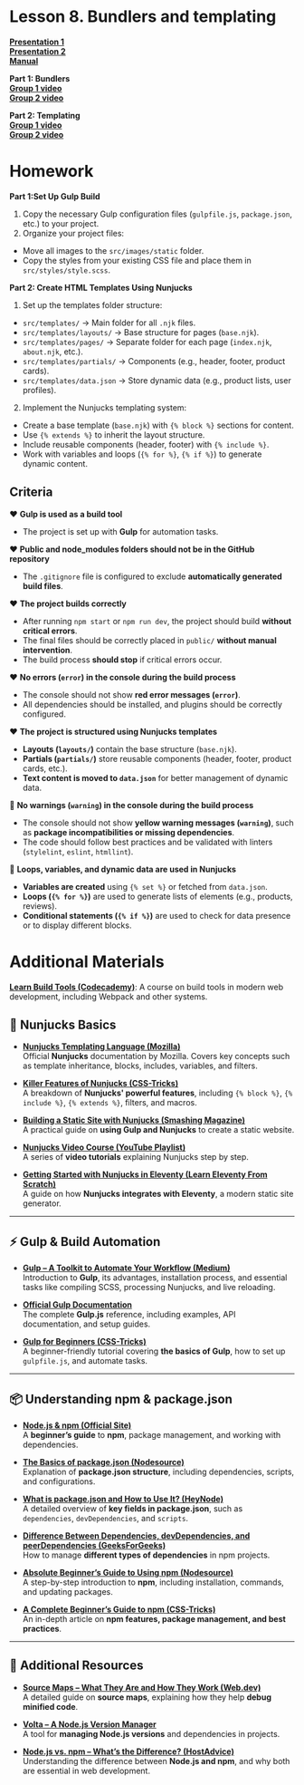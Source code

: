 # Lesson 8. Bundlers and templating 

**[Presentation 1](presentations/presentation-8-bundlers.pdf)**<br />
**[Presentation 2](presentations/presentation-8-templating.pdf)**<br />
**[Manual](manuals/manual-8-bundlers.pdf)**<br /> 
<!-- **[Manual](manuals/manual-8-templating.pdf)**<br />  -->

**Part 1: Bundlers** <br /> 
**[Group 1 video](https://drive.google.com/file/d/13g9c_Y1nAfJNX3lQchftC__sRSakatnw/view?usp=sharing)**<br />
**[Group 2 video](https://drive.google.com/file/d/14EYym_Eg5LRRFxnx80nVRvoYIiwMafGz/view?usp=sharing)**<br />

**Part 2: Templating** <br />
**[Group 1 video](https://drive.google.com/file/d/13mKjLyg4L1_QlAwEC5E000fvellJZpUQ/view?usp=sharing)**<br />
**[Group 2 video](https://drive.google.com/file/d/1XcdMFg4ms5o1UeBWwBnT8S2LnnKThdG1/view?usp=sharing)**<br /> 

# Homework

**Part 1:Set Up Gulp Build**
1. Copy the necessary Gulp configuration files (`gulpfile.js`, `package.json`, etc.) to your project.
2. Organize your project files:
- Move all images to the `src/images/static` folder.
- Copy the styles from your existing CSS file and place them in `src/styles/style.scss`.

**Part 2: Create HTML Templates Using Nunjucks**
1. Set up the templates folder structure:
- `src/templates/` → Main folder for all `.njk` files.
- `src/templates/layouts/` → Base structure for pages (`base.njk`).
- `src/templates/pages/` → Separate folder for each page (`index.njk`, `about.njk`, etc.).
- `src/templates/partials/` → Components (e.g., header, footer, product cards).
- `src/templates/data.json` → Store dynamic data (e.g., product lists, user profiles).

2. Implement the Nunjucks templating system:
- Create a base template (`base.njk`) with `{% block %}` sections for content.
- Use `{% extends %}` to inherit the layout structure.
- Include reusable components (header, footer) with `{% include %}`.
- Work with variables and loops (`{% for %}`, `{% if %}`) to generate dynamic content.

## Criteria 

❤️ **Gulp is used as a build tool**  
   - The project is set up with **Gulp** for automation tasks.  

❤️ **Public and node_modules folders should not be in the GitHub repository**  
   - The `.gitignore` file is configured to exclude **automatically generated build files**.  

❤️ **The project builds correctly**  
   - After running `npm start` or `npm run dev`, the project should build **without critical errors**.  
   - The final files should be correctly placed in `public/` **without manual intervention**.  
   - The build process **should stop** if critical errors occur.  

❤️ **No errors (`error`) in the console during the build process**  
   - The console should not show **red error messages (`error`)**.  
   - All dependencies should be installed, and plugins should be correctly configured.  

❤️ **The project is structured using Nunjucks templates**  
   - **Layouts (`layouts/`)** contain the base structure (`base.njk`).  
   - **Partials (`partials/`)** store reusable components (header, footer, product cards, etc.).  
   - **Text content is moved to `data.json`** for better management of dynamic data.  

💛 **No warnings (`warning`) in the console during the build process**  
   - The console should not show **yellow warning messages (`warning`)**, such as **package incompatibilities or missing dependencies**.  
   - The code should follow best practices and be validated with linters (`stylelint`, `eslint`, `htmllint`).  

💛 **Loops, variables, and dynamic data are used in Nunjucks**  
   - **Variables are created** using `{% set %}` or fetched from `data.json`.  
   - **Loops (`{% for %}`)** are used to generate lists of elements (e.g., products, reviews).  
   - **Conditional statements (`{% if %}`)** are used to check for data presence or to display different blocks.  


# Additional Materials

**[Learn Build Tools (Codecademy)](https://www.codecademy.com/learn/learn-build-tools)**: A course on build tools in modern web development, including Webpack and other systems.

## **📌 Nunjucks Basics**
- **[Nunjucks Templating Language (Mozilla)](https://mozilla.github.io/nunjucks/)**  
  Official **Nunjucks** documentation by Mozilla. Covers key concepts such as template inheritance, blocks, includes, variables, and filters.  

- **[Killer Features of Nunjucks (CSS-Tricks)](https://css-tricks.com/killer-features-of-nunjucks/)**  
  A breakdown of **Nunjucks' powerful features**, including `{% block %}`, `{% include %}`, `{% extends %}`, filters, and macros.  

- **[Building a Static Site with Nunjucks (Smashing Magazine)](https://www.smashingmagazine.com/2018/03/static-site-with-nunjucks/)**  
  A practical guide on **using Gulp and Nunjucks** to create a static website.  

- **[Nunjucks Video Course (YouTube Playlist)](https://www.youtube.com/playlist?list=PL_wra5HCV9SlMXNY8PSbht5fbTmAtCccI)**  
  A series of **video tutorials** explaining Nunjucks step by step.  

- **[Getting Started with Nunjucks in Eleventy (Learn Eleventy From Scratch)](https://learneleventyfromscratch.com/lesson/3.html#getting-started-with-nunjucks)**  
  A guide on how **Nunjucks integrates with Eleventy**, a modern static site generator.  

---

## **⚡ Gulp & Build Automation**
- **[Gulp – A Toolkit to Automate Your Workflow (Medium)](https://medium.com/@niranjanky14/gulp-a-toolkit-to-automate-and-enhance-your-workflow-ec3aa0a101bf)**  
  Introduction to **Gulp**, its advantages, installation process, and essential tasks like compiling SCSS, processing Nunjucks, and live reloading.  

- **[Official Gulp Documentation](https://gulpjs.com/)**  
  The complete **Gulp.js** reference, including examples, API documentation, and setup guides.  

- **[Gulp for Beginners (CSS-Tricks)](https://css-tricks.com/gulp-for-beginners/)**  
  A beginner-friendly tutorial covering **the basics of Gulp**, how to set up `gulpfile.js`, and automate tasks.  

---

## **📦 Understanding npm & package.json**
- **[Node.js & npm (Official Site)](https://nodejs.org/en/learn/getting-started/an-introduction-to-the-npm-package-manager)**  
  A **beginner’s guide** to **npm**, package management, and working with dependencies.  

- **[The Basics of package.json (Nodesource)](https://nodesource.com/blog/the-basics-of-package-json)**  
  Explanation of **package.json structure**, including dependencies, scripts, and configurations.  

- **[What is package.json and How to Use It? (HeyNode)](https://heynode.com/tutorial/what-packagejson/)**  
  A detailed overview of **key fields in package.json**, such as `dependencies`, `devDependencies`, and `scripts`.  

- **[Difference Between Dependencies, devDependencies, and peerDependencies (GeeksForGeeks)](https://www.geeksforgeeks.org/difference-between-dependencies-devdependencies-and-peerdependencies/)**  
  How to manage **different types of dependencies** in npm projects.  

- **[Absolute Beginner’s Guide to Using npm (Nodesource)](https://nodesource.com/blog/an-absolute-beginners-guide-to-using-npm)**  
  A step-by-step introduction to **npm**, including installation, commands, and updating packages.  

- **[A Complete Beginner’s Guide to npm (CSS-Tricks)](https://css-tricks.com/a-complete-beginners-guide-to-npm/)**  
  An in-depth article on **npm features, package management, and best practices**.  

---

## **🔗 Additional Resources**
- **[Source Maps – What They Are and How They Work (Web.dev)](https://web.dev/articles/source-maps)**  
  A detailed guide on **source maps**, explaining how they help **debug minified code**.  

- **[Volta – A Node.js Version Manager](https://docs.volta.sh/guide/getting-started)**  
  A tool for **managing Node.js versions** and dependencies in projects.  

- **[Node.js vs. npm – What’s the Difference? (HostAdvice)](https://hostadvice.com/blog/web-hosting/node-js/node-js-vs-npm/)**  
  Understanding the difference between **Node.js and npm**, and why both are essential in web development.  

